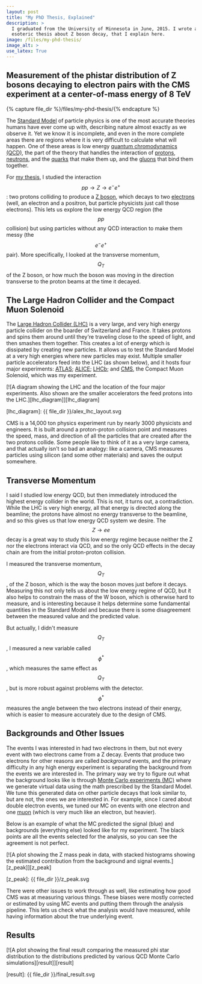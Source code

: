 ```yaml
---
layout: post
title: "My PhD Thesis, Explained"
description: >
  I graduated from the University of Minnesota in June, 2015. I wrote an
  esoteric thesis about Z boson decay, that I explain here.
image: /files/my-phd-thesis/
image_alt: >
use_latex: True
---
```


## Measurement of the phistar distribution of Z bosons decaying to electron pairs with the CMS experiment at a center-of-mass energy of 8 TeV

{% capture file_dir %}/files/my-phd-thesis/{% endcapture %}

<!--{% include lead_image.html %}-->

The [Standard Model][sm] of particle physics is one of the most accurate
theories humans have ever come up with, describing nature almost exactly as we
observe it. Yet we know it is incomplete, and even in the more complete areas
there are regions where it is very difficult to calculate what will happen.
One of these areas is low energy [quantum chromodynamics (QCD)][qcd], the part
of the theory that handles the interaction of [protons][p], [neutrons][n], and
the [quarks][q] that make them up, and the [gluons][g] that bind them
together.

[sm]: https://en.wikipedia.org/wiki/Standard_Model
[qcd]: https://en.wikipedia.org/wiki/Quantum_chromodynamics
[p]: https://en.wikipedia.org/wiki/Proton
[n]: https://en.wikipedia.org/wiki/Neutron
[q]: https://en.wikipedia.org/wiki/Quark
[g]: https://en.wikipedia.org/wiki/Gluon

For [my thesis][thesis], I studied the interaction $$pp \to Z \to e^-e^+$$:
two protons colliding to produce a [Z boson][z], which decays to two
[electrons][e] (well, an electron and a positron, but particle physicists just
call those electrons). This lets us explore the low energy QCD region (the
$$pp$$ collision) but using particles without any QCD interaction to make them
messy (the $$e^-e^+$$ pair). More specifically, I looked at the transverse
momentum, $$Q_T$$ of the Z boson, or how much the boson was moving in the
direction transverse to the proton beams at the time it decayed.

[thesis]: https://hdl.handle.net/11299/175445
[z]: https://en.wikipedia.org/wiki/W_and_Z_bosons
[e]: https://en.wikipedia.org/wiki/Electron

## The Large Hadron Collider and the Compact Muon Solenoid

The [Large Hadron Collider (LHC)][lhc] is a very large, and very high energy
particle collider on the boarder of Switzerland and France. It takes protons
and spins them around until they're traveling close to the speed of light, and
then smashes them together. This creates a lot of energy which is dissipated
by creating new particles. It allows us to test the Standard Model at a very
high energies where new particles may exist. Multiple smaller particle
accelerators feed into the LHC (as shown below), and it hosts four major
experiments: [ATLAS][atlas]; [ALICE][alice]; [LHCb][lhcb]; and [CMS][cms], the
Compact Muon Solenoid, which was my experiment.

[lhc]: https://en.wikipedia.org/wiki/Large_Hadron_Collider
[atlas]: https://en.wikipedia.org/wiki/ATLAS_experiment
[alice]: https://en.wikipedia.org/wiki/ALICE_experiment
[lhcb]: https://en.wikipedia.org/wiki/LHCb_experiment
[cms]: https://en.wikipedia.org/wiki/Compact_Muon_Solenoid

[![A diagram showing the LHC and the location of the four major experiments.
Also shown are the smaller accelerators the feed protons into the
LHC.][lhc_diagram]][lhc_diagram]

[lhc_diagram]: {{ file_dir }}/alex_lhc_layout.svg

CMS is a 14,000 ton physics experiment run by nearly 3000 physicists and
engineers. It is built around a proton-proton collision point and measures the
speed, mass, and direction of all the particles that are created after the two
protons collide. Some people like to think of it as a very large camera, and
that actually isn't so bad an analogy: like a camera, CMS measures particles
using silicon (and some other materials) and saves the output somewhere.

## Transverse Momentum

I said I studied low energy QCD, but then immediately introduced the highest
energy collider in the world. This is not, it turns out, a contradiction.
While the LHC is very high energy, all that energy is directed along the
beamline; the protons have almost no energy transverse to the beamline, and so
this gives us that low energy QCD system we desire. The $$Z \to ee$$ decay is
a great way to study this low energy regime because neither the Z nor the
electrons interact via QCD, and so the only QCD effects in the decay chain are
from the initial proton-proton collision.

I measured the transverse momentum, $$Q_T$$, of the Z boson, which is the way
the boson moves just before it decays. Measuring this not only tells us about
the low energy regime of QCD, but it also helps to constrain the mass of the W
boson, which is otherwise hard to measure, and is interesting because it helps
determine some fundamental quantities in the Standard Model and because there
is some disagreement between the measured value and the predicted value.

But actually, I didn't measure $$Q_T$$, I measured a new variable called
$$\phi^{*}$$, which measures the same effect as $$Q_T$$, but is more robust
against problems with the detector. $$\phi^{*}$$ measures the angle between
the two electrons instead of their energy, which is easier to measure
accurately due to the design of CMS.

## Backgrounds and Other Issues

The events I was interested in had two electrons in them, but not every event
with two electrons came from a Z decay. Events that produce two electrons for
other reasons are called _background_ events, and the primary difficulty in
any high energy experiment is separating the background from the events we are
interested in. The primary way we try to figure out what the background looks
like is through [Monte Carlo experiments (MC)][mc] where we generate virtual
data using the math prescribed by the Standard Model. We tune this generated
data on other particle decays that look similar to, but are not, the ones we
are interested in. For example, since I cared about double electron events, we
tuned our MC on events with one electron and one [muon][muon] (which is very
much like an electron, but heavier).

Below is an example of what the MC predicted the signal (blue) and backgrounds
(everything else) looked like for my experiment. The black points are all the
events selected for the analysis, so you can see the agreement is not perfect.

[mc]: https://en.wikipedia.org/wiki/Monte_Carlo_method
[muon]: https://en.wikipedia.org/wiki/Muon

[![A plot showing the Z mass peak in data, with stacked histograms showing the
estimated contribution from the background and signal events.][z_peak]][z_peak]

[z_peak]: {{ file_dir }}/z_peak.svg

There were other issues to work through as well, like estimating how good CMS
was at measuring various things. These biases were mostly corrected or
estimated by using MC events and putting them through the analysis pipeline.
This lets us check what the analysis would have measured, while having
information about the true underlying event.

## Results

[![A plot showing the final result comparing the measured phi star
distribution to the distributions predicted by various QCD Monte Carlo
simulations][result]][result]

[result]: {{ file_dir }}/final_result.svg

